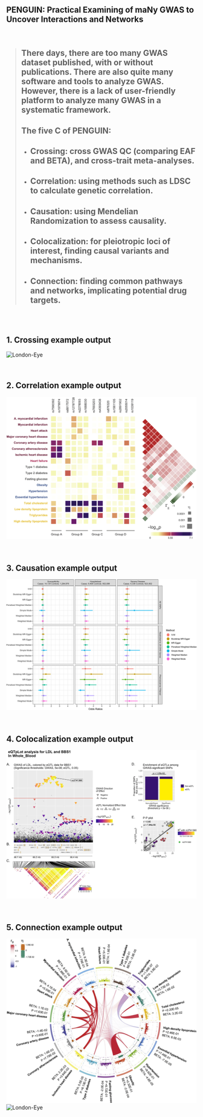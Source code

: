 ## PENGUIN: Practical Examining of maNy GWAS to Uncover Interactions and Networks  
<br/>

> ## There days, there are too many GWAS dataset published, with or without publications. There are also quite many software and tools to analyze GWAS. However, there is a lack of user-friendly platform to analyze many GWAS in a systematic framework.  
> ## The five C of PENGUIN:
> - ## Crossing: cross GWAS QC (comparing EAF and BETA), and cross-trait meta-analyses.
> - ## Correlation: using methods such as LDSC to calculate genetic correlation.
> - ## Causation: using Mendelian Randomization to assess causality. 
> - ## Colocalization: for pleiotropic loci of interest, finding causal variants and mechanisms.  
> - ## Connection: finding common pathways and networks, implicating potential drug targets.   


<br/><br/>  

## 1. Crossing example output
![London-Eye](./images/mhplot.png)

<br/> 

## 2. Correlation example output 
![London-Eye](./images/correlation.png)

<br/> 

## 3. Causation example output
![London-Eye](./images/mr.png)

<br/> 

## 4. Colocalization example output
![London-Eye](./images/colocalization.png)

<br/> 

## 5. Connection example output
![London-Eye](./images/interaction.png)
<br/> 
![London-Eye](./images/network.png)